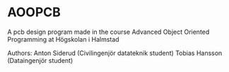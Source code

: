 # AOOPCB

A pcb design program made in the course Advanced Object Oriented Programming at Högskolan i Halmstad

Authors:
Anton Siderud (Civilingenjör datateknik student)
Tobias Hansson (Dataingenjör student)
